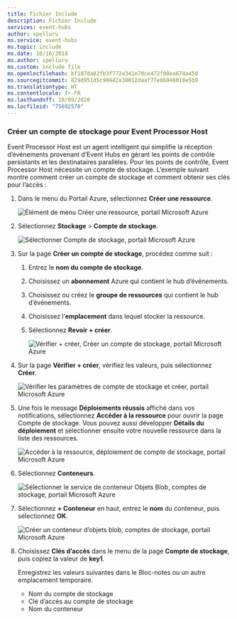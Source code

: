 ```yaml
---
title: Fichier Include
description: Fichier Include
services: event-hubs
author: spelluru
ms.service: event-hubs
ms.topic: include
ms.date: 10/16/2018
ms.author: spelluru
ms.custom: include file
ms.openlocfilehash: bf107da82fb3f772a341e70ce472f08ea674a450
ms.sourcegitcommit: 829d951d5c90442a38012daaf77e86046018e5b9
ms.translationtype: HT
ms.contentlocale: fr-FR
ms.lasthandoff: 10/09/2020
ms.locfileid: "75692570"
---
```

### <a name="create-a-storage-account-for-event-processor-host"></a>Créer un compte de stockage pour Event Processor Host
Event Processor Host est un agent intelligent qui simplifie la réception d’événements provenant d’Event Hubs en gérant les points de contrôle persistants et les destinataires parallèles. Pour les points de contrôle, Event Processor Host nécessite un compte de stockage. L’exemple suivant montre comment créer un compte de stockage et comment obtenir ses clés pour l’accès :

1. Dans le menu du Portail Azure, sélectionnez **Créer une ressource**.

    ![Élément de menu Créer une ressource, portail Microsoft Azure](./media/event-hubs-create-storage/create-resource.png)

2. Sélectionnez **Stockage** > **Compte de stockage**.
   
    ![Sélectionner Compte de stockage, portail Microsoft Azure](./media/event-hubs-create-storage/select-storage-account.png)

3. Sur la page **Créer un compte de stockage**, procédez comme suit : 

   1. Entrez le **nom du compte de stockage**.
   2. Choisissez un **abonnement** Azure qui contient le hub d’événements.
   3. Choisissez ou créez le **groupe de ressources** qui contient le hub d’événements.
   4. Choisissez l’**emplacement** dans lequel stocker la ressource. 
   5. Sélectionnez **Revoir + créer**.
   
        ![Vérifier + créer, Créer un compte de stockage, portail Microsoft Azure](./media/event-hubs-create-storage/review-create.png)

4. Sur la page **Vérifier + créer**, vérifiez les valeurs, puis sélectionnez **Créer**. 

    ![Vérifier les paramètres de compte de stockage et créer, portail Microsoft Azure](./media/event-hubs-create-storage/create-storage-account.png)
5. Une fois le message **Déploiements réussis** affiché dans vos notifications, sélectionnez **Accéder à la ressource** pour ouvrir la page Compte de stockage. Vous pouvez aussi développer **Détails du déploiement** et sélectionner ensuite votre nouvelle ressource dans la liste des ressources.  

    ![Accéder à la ressource, déploiement de compte de stockage, portail Microsoft Azure](./media/event-hubs-create-storage/go-to-resource.png) 
6. Sélectionnez **Conteneurs**.

    ![Sélectionner le service de conteneur Objets Blob, comptes de stockage, portail Microsoft Azure](./media/event-hubs-create-storage/select-blob-container-service.png)
7. Sélectionnez **+ Conteneur** en haut, entrez le **nom** du conteneur, puis sélectionnez **OK**. 

    ![Créer un conteneur d’objets blob, comptes de stockage, portail Microsoft Azure](./media/event-hubs-create-storage/create-new-blob-container.png)
8. Choisissez **Clés d’accès** dans le menu de la page **Compte de stockage**, puis copiez la valeur de **key1**.

    Enregistrez les valeurs suivantes dans le Bloc-notes ou un autre emplacement temporaire.
    - Nom du compte de stockage
    - Clé d’accès au compte de stockage
    - Nom du conteneur
